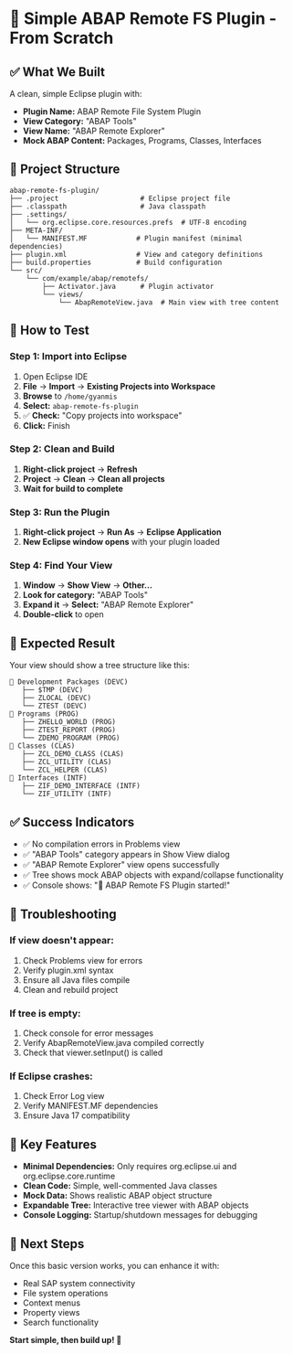 # 🚀 Simple ABAP Remote FS Plugin - From Scratch

## ✅ **What We Built**

A clean, simple Eclipse plugin with:
- **Plugin Name:** ABAP Remote File System Plugin
- **View Category:** "ABAP Tools"
- **View Name:** "ABAP Remote Explorer"
- **Mock ABAP Content:** Packages, Programs, Classes, Interfaces

## 📁 **Project Structure**

```
abap-remote-fs-plugin/
├── .project                    # Eclipse project file
├── .classpath                  # Java classpath
├── .settings/
│   └── org.eclipse.core.resources.prefs  # UTF-8 encoding
├── META-INF/
│   └── MANIFEST.MF            # Plugin manifest (minimal dependencies)
├── plugin.xml                 # View and category definitions
├── build.properties           # Build configuration
└── src/
    └── com/example/abap/remotefs/
        ├── Activator.java      # Plugin activator
        └── views/
            └── AbapRemoteView.java  # Main view with tree content
```

## 🎯 **How to Test**

### **Step 1: Import into Eclipse**
1. Open Eclipse IDE
2. **File** → **Import** → **Existing Projects into Workspace**
3. **Browse** to `/home/gyanmis`
4. **Select:** `abap-remote-fs-plugin`
5. ✅ **Check:** "Copy projects into workspace"
6. **Click:** Finish

### **Step 2: Clean and Build**
1. **Right-click project** → **Refresh**
2. **Project** → **Clean** → **Clean all projects**
3. **Wait for build to complete**

### **Step 3: Run the Plugin**
1. **Right-click project** → **Run As** → **Eclipse Application**
2. **New Eclipse window opens** with your plugin loaded

### **Step 4: Find Your View**
1. **Window** → **Show View** → **Other...**
2. **Look for category:** "ABAP Tools"
3. **Expand it** → **Select:** "ABAP Remote Explorer"
4. **Double-click** to open

## 🎉 **Expected Result**

Your view should show a tree structure like this:

```
📁 Development Packages (DEVC)
   ├── $TMP (DEVC)
   ├── ZLOCAL (DEVC)
   └── ZTEST (DEVC)
📁 Programs (PROG)
   ├── ZHELLO_WORLD (PROG)
   ├── ZTEST_REPORT (PROG)
   └── ZDEMO_PROGRAM (PROG)
📁 Classes (CLAS)
   ├── ZCL_DEMO_CLASS (CLAS)
   ├── ZCL_UTILITY (CLAS)
   └── ZCL_HELPER (CLAS)
📁 Interfaces (INTF)
   ├── ZIF_DEMO_INTERFACE (INTF)
   └── ZIF_UTILITY (INTF)
```

## ✅ **Success Indicators**

- ✅ No compilation errors in Problems view
- ✅ "ABAP Tools" category appears in Show View dialog
- ✅ "ABAP Remote Explorer" view opens successfully
- ✅ Tree shows mock ABAP objects with expand/collapse functionality
- ✅ Console shows: "🚀 ABAP Remote FS Plugin started!"

## 🔧 **Troubleshooting**

### **If view doesn't appear:**
1. Check Problems view for errors
2. Verify plugin.xml syntax
3. Ensure all Java files compile
4. Clean and rebuild project

### **If tree is empty:**
1. Check console for error messages
2. Verify AbapRemoteView.java compiled correctly
3. Check that viewer.setInput() is called

### **If Eclipse crashes:**
1. Check Error Log view
2. Verify MANIFEST.MF dependencies
3. Ensure Java 17 compatibility

## 🎯 **Key Features**

- **Minimal Dependencies:** Only requires org.eclipse.ui and org.eclipse.core.runtime
- **Clean Code:** Simple, well-commented Java classes
- **Mock Data:** Shows realistic ABAP object structure
- **Expandable Tree:** Interactive tree viewer with ABAP objects
- **Console Logging:** Startup/shutdown messages for debugging

## 📝 **Next Steps**

Once this basic version works, you can enhance it with:
- Real SAP system connectivity
- File system operations
- Context menus
- Property views
- Search functionality

**Start simple, then build up! 🚀**
